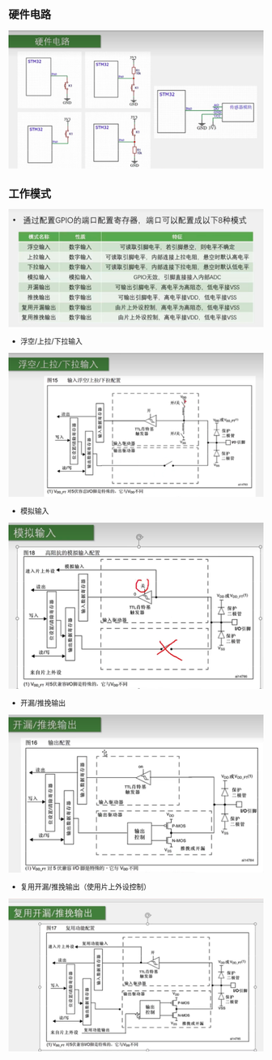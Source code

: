 ## 硬件电路

![GPIO电平](笔记/STM32/images/17.png)

## 工作模式

![GPIO工作模式](笔记/STM32/images/18.png)

- 浮空/上拉/下拉输入

![上拉下拉输入](笔记/STM32/images/19.png)

- 模拟输入

![模拟输入](笔记/STM32/images/20.png)

- 开漏/推挽输出

![开漏输出](笔记/STM32/images/21.png)

- 复用开漏/推挽输出（使用片上外设控制）

![复用开漏](笔记/STM32/images/22.png)